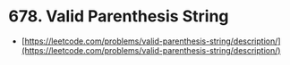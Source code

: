 # 678. Valid Parenthesis String

- [https://leetcode.com/problems/valid-parenthesis-string/description/](https://leetcode.com/problems/valid-parenthesis-string/description/)
